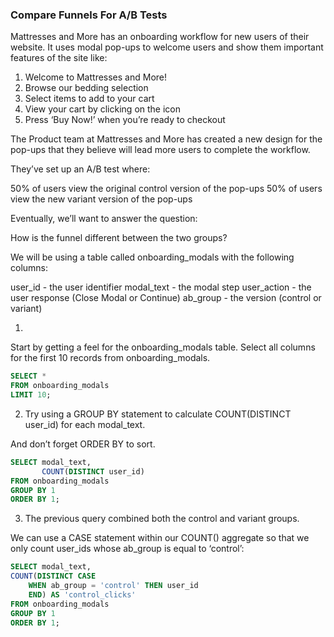 ### Compare Funnels For A/B Tests
Mattresses and More has an onboarding workflow for new users of their website. It uses modal pop-ups to welcome users and show them important features of the site like:

1. Welcome to Mattresses and More!
2. Browse our bedding selection
3. Select items to add to your cart
4. View your cart by clicking on the icon
5. Press ‘Buy Now!’ when you’re ready to checkout

The Product team at Mattresses and More has created a new design for the pop-ups that they believe will lead more users to complete the workflow.

They’ve set up an A/B test where:

50% of users view the original control version of the pop-ups
50% of users view the new variant version of the pop-ups

Eventually, we’ll want to answer the question:

How is the funnel different between the two groups?

We will be using a table called onboarding_modals with the following columns:

user_id - the user identifier
modal_text - the modal step
user_action - the user response (Close Modal or Continue)
ab_group - the version (control or variant)

1.
Start by getting a feel for the onboarding_modals table.
Select all columns for the first 10 records from onboarding_modals.

```sql
SELECT *
FROM onboarding_modals
LIMIT 10;
```

2. Try using a GROUP BY statement to calculate COUNT(DISTINCT user_id) for each modal_text.

And don’t forget ORDER BY to sort.

```sql
SELECT modal_text, 
       COUNT(DISTINCT user_id)
FROM onboarding_modals
GROUP BY 1
ORDER BY 1;
```

3. The previous query combined both the control and variant groups.

We can use a CASE statement within our COUNT() aggregate so that we only count user_ids whose ab_group is equal to ‘control’:

```sql
SELECT modal_text,
COUNT(DISTINCT CASE
    WHEN ab_group = 'control' THEN user_id
    END) AS 'control_clicks'
FROM onboarding_modals
GROUP BY 1
ORDER BY 1;
```











